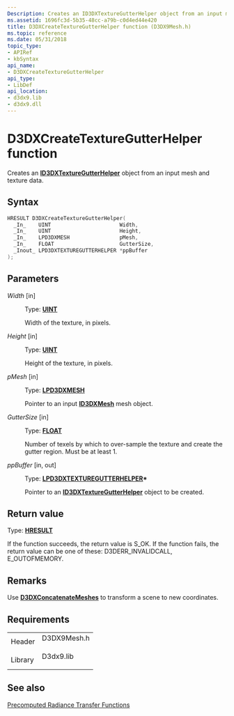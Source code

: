 ```yaml
---
Description: Creates an ID3DXTextureGutterHelper object from an input mesh and texture data.
ms.assetid: 1696fc3d-5b35-48cc-a79b-c0d4ed44e420
title: D3DXCreateTextureGutterHelper function (D3DX9Mesh.h)
ms.topic: reference
ms.date: 05/31/2018
topic_type: 
- APIRef
- kbSyntax
api_name: 
- D3DXCreateTextureGutterHelper
api_type: 
- LibDef
api_location: 
- d3dx9.lib
- d3dx9.dll
---
```


# D3DXCreateTextureGutterHelper function

Creates an [**ID3DXTextureGutterHelper**](id3dxtexturegutterhelper.md) object from an input mesh and texture data.

## Syntax


```C++
HRESULT D3DXCreateTextureGutterHelper(
  _In_    UINT                      Width,
  _In_    UINT                      Height,
  _In_    LPD3DXMESH                pMesh,
  _In_    FLOAT                     GutterSize,
  _Inout_ LPD3DXTEXTUREGUTTERHELPER *ppBuffer
);
```



## Parameters

<dl> <dt>

*Width* \[in\]
</dt> <dd>

Type: **[**UINT**](../winprog/windows-data-types.md)**

Width of the texture, in pixels.

</dd> <dt>

*Height* \[in\]
</dt> <dd>

Type: **[**UINT**](../winprog/windows-data-types.md)**

Height of the texture, in pixels.

</dd> <dt>

*pMesh* \[in\]
</dt> <dd>

Type: **[**LPD3DXMESH**](id3dxmesh.md)**

Pointer to an input [**ID3DXMesh**](id3dxmesh.md) mesh object.

</dd> <dt>

*GutterSize* \[in\]
</dt> <dd>

Type: **[**FLOAT**](../winprog/windows-data-types.md)**

Number of texels by which to over-sample the texture and create the gutter region. Must be at least 1.

</dd> <dt>

*ppBuffer* \[in, out\]
</dt> <dd>

Type: **[**LPD3DXTEXTUREGUTTERHELPER**](id3dxtexturegutterhelper.md)\***

Pointer to an [**ID3DXTextureGutterHelper**](id3dxtexturegutterhelper.md) object to be created.

</dd> </dl>

## Return value

Type: **[**HRESULT**](https://msdn.microsoft.com/library/Bb401631(v=MSDN.10).aspx)**

If the function succeeds, the return value is S\_OK. If the function fails, the return value can be one of these: D3DERR\_INVALIDCALL, E\_OUTOFMEMORY.

## Remarks

Use [**D3DXConcatenateMeshes**](d3dxconcatenatemeshes.md) to transform a scene to new coordinates.

## Requirements



|                    |                                                                                        |
|--------------------|----------------------------------------------------------------------------------------|
| Header<br/>  | <dl> <dt>D3DX9Mesh.h</dt> </dl> |
| Library<br/> | <dl> <dt>D3dx9.lib</dt> </dl>   |



## See also

<dl> <dt>

[Precomputed Radiance Transfer Functions](dx9-graphics-reference-d3dx-functions-prt.md)
</dt> </dl>

 

 